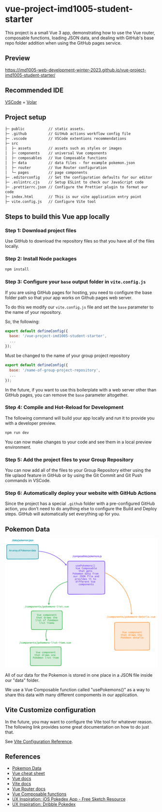 # vue-project-imd1005-student-starter

This project is a small Vue 3 app, demonstrating how to use the Vue router, composable functions, loading JSON data, and dealing with GitHub's base repo folder addition when using the GitHub pages service.

## Preview

https://imd1005-web-development-winter-2023.github.io/vue-project-imd1005-student-starter/

## Recommended IDE

[VSCode](https://code.visualstudio.com/) + [Volar](https://marketplace.visualstudio.com/items?itemName=Vue.volar)

## Project setup

```text
├─ public           // static assets.
├─ .github          // GitHub actions workflow config file
├─ .vscode          // VSCode extentions recommendations
├─ src
│  ├─ assets        // assets such as styles or images
│  ├─ components    // universal Vue components
│  ├─ composables   // Vue Composable functions
│  ├─ data          // data files - for example pokemon.json
│  ├─ router        // Vue Router configuration
│  └─ pages         // page components
├─ .editorconfig    // Set the configuration defaults for our editor
├─ .eslintrc.cjs    // Setup ESLint to check our JavaScript code
├─ .prettierrc.json // Configure the Prettier plugin to format our code
├─ index.html       // This is our vite application entry point
├─ vite.config.js   // Configure Vite tool
```

## Steps to build this Vue app locally

### Step 1: Download project files

Use GitHub to download the repository files so that you have all of the files locally.

### Step 2: Install Node packages

```sh
npm install
```

### Step 3: Configure your `base` output folder in `vite.config.js`

If you are using GitHub pages for hosting, you need to configure the base folder path so that your app works on Github pages web server.

To do this we modify our `vite.config.js` file and set the `base` parameter to the name of your repository.

So, the following:

```js
export default defineConfig({
  base: '/vue-project-imd1005-student-starter',
  ...
});
```

Must be changed to the name of your group project repository

```js
export default defineConfig({
  base: '/name-of-group-project-repository',
  ...
});
```

In the future, if you want to use this boilerplate with a web server other than GitHub pages, you can remove the `base` parameter altogether.

### Step 4: Compile and Hot-Reload for Development

The following command will build your app locally and run it to provide you with a developer preview.

```sh
npm run dev
```

You can now make changes to your code and see them in a local preview environment.

### Step 5: Add the project files to your Group Repository

You can now add all of the files to your Group Repository either using the file uplaod feature in GitHub or by using the Git Commit and Git Push commands in VSCode.

### Step 6: Automatically deploy your website with GitHub Actions

Since the project has a special `.github` folder with a pre-configured GitHub action, you don't need to do anything else to configure the Build and Deploy steps. GitHub will automatically set everything up for you.

## Pokemon Data

![Pokemon data flow](/public/images/data-transfer/data-transfer.png)

All of our data for the Pokemon is stored in one place in a JSON file inside our "data" folder.

We use a Vue Composable function called "usePokemons()" as a way to share this data with many different compoments in our application.

## Vite Customize configuration

In the future, you may want to configure the Vite tool for whatever reason. The following link provides some great documentation on how to do just that.

See [Vite Configuration Reference](https://vitejs.dev/config/).

## References

- [Pokemon Data](https://github.com/Purukitto/pokemon-data.json)
- [Vue cheat sheet](https://www.vuemastery.com/vue-cheat-sheet/)
- [Vue docs](https://vuejs.org/)
- [Vite docs](https://vitejs.dev/)
- [Vue Router docs](https://router.vuejs.org/)
- [Vue Composable functions](https://www.vuemastery.com/courses/coding-better-composables/what-is-a-composable/)
- [UX Inspiration: iOS Pokedex App - Free Sketch Resource](https://sketchelements.com/ios-pokedex-app/)
- [UX Inspiration: Dribble Pokedex](https://dribbble.com/shots/14500564-Pokedex)
